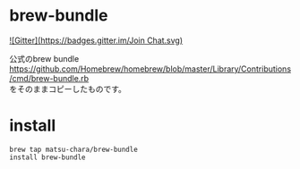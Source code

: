 # brew-bundle
[![Gitter](https://badges.gitter.im/Join Chat.svg)](https://gitter.im/matsu-chara/homebrew-brew-bundle?utm_source=badge&utm_medium=badge&utm_campaign=pr-badge&utm_content=badge)

公式のbrew bundle https://github.com/Homebrew/homebrew/blob/master/Library/Contributions/cmd/brew-bundle.rb  
をそのままコピーしたものです。

# install

```
brew tap matsu-chara/brew-bundle
install brew-bundle
```


